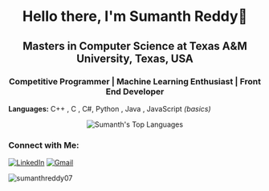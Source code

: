 <h1 align="center">Hello there, I'm Sumanth Reddy👋</h1>
<h2 align="center">Masters in Computer Science at Texas A&M University, Texas, USA</h2>

<h3 align="center">Competitive Programmer | Machine Learning Enthusiast | Front End Developer</h3>

<b>Languages:</b> C++ , C , C#, Python , Java , JavaScript <i>(basics)</i>


<p align="center"> 
  <img src="https://github-readme-stats.vercel.app/api/top-langs/?username=sumanthreddy07&show_icons=true&layout=compact" alt="Sumanth's Top Languages">
</p>


<h3>Connect with Me:</h3>

[![LinkedIn](https://img.shields.io/badge/sumanthreddy07-0077b5?style=for-the-badge&logo=Linkedin&logoColor=white)](https://www.linkedin.com/in/sumanthreddy07/)
[![Gmail](https://img.shields.io/badge/kota.sumanthreddy@gmail.com-c71610?style=for-the-badge&logo=gmail&logoColor=white)](mailto:kota.sumanthreddy@gmail.com)

<img src="https://komarev.com/ghpvc/?username=sumanthreddy07&label=PROFILE%20VIEWS" alt="sumanthreddy07" />

